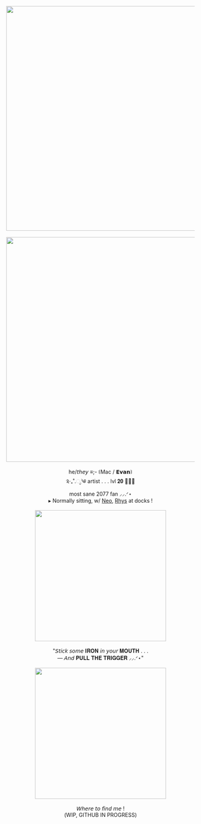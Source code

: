 <p align="center">
<img src="https://i.imgur.com/UtQFE9H.jpeg" width="600px">
<br>
<br><img src="https://dividers.crd.co/assets/images/gallery04/937bcf07.gif?v=05d33f91" width="600px">
<br><br>  he/𝘵𝘩𝘦𝘺 ≡;- ꒰Mac / 𝗘𝘃𝗮𝗻꒱
<br> ༉‧₊˚.ೃ༄ artist . . . lvl 𝟐𝟎 ٠࣪⭑
<br> most sane 2077 fan ⸝⸝.ᐟ⋆
<br> ▸ Normally sitting, w/ <a href="https://github.com/Neonoirr">Neo</a>, <a href="https://github.com/OFFICERCHAMBERS">Rhys</a> at docks !
<br>
<br><img src="https://dividers.crd.co/assets/images/gallery09/7c400157.gif?v=05d33f91" width="350px">
<br><br></b>"𝘚𝘵𝘪𝘤𝘬 𝘴𝘰𝘮𝘦 𝐈𝐑𝐎𝐍 𝘪𝘯 𝘺𝘰𝘶𝘳 𝐌𝐎𝐔𝐓𝐇 . . .
<br>— 𝘈𝘯𝘥 𝐏𝐔𝐋𝐋 𝐓𝐇𝐄 𝐓𝐑𝐈𝐆𝐆𝐄𝐑 ⸝⸝.ᐟ⋆"
<br>
<br><img src="https://dividers.crd.co/assets/images/gallery09/7c400157.gif?v=05d33f91" width="350px">
<br>
<br>𝘞𝘩𝘦𝘳𝘦 𝘵𝘰 𝘧𝘪𝘯𝘥 𝘮𝘦 !
<br>(WIP, GITHUB IN PROGRESS)
